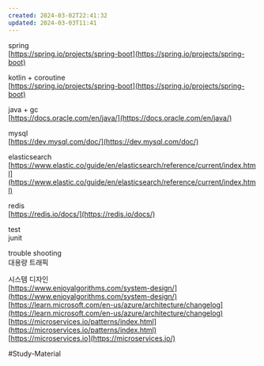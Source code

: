 ```yaml
---
created: 2024-03-02T22:41:32
updated: 2024-03-03T11:41
---
```

spring  
[https://spring.io/projects/spring-boot](https://spring.io/projects/spring-boot)

kotlin + coroutine  
[https://spring.io/projects/spring-boot](https://spring.io/projects/spring-boot)

java + gc  
[https://docs.oracle.com/en/java/](https://docs.oracle.com/en/java/)

mysql  
[https://dev.mysql.com/doc/](https://dev.mysql.com/doc/)

elasticsearch  
[https://www.elastic.co/guide/en/elasticsearch/reference/current/index.html](https://www.elastic.co/guide/en/elasticsearch/reference/current/index.html)

redis  
[https://redis.io/docs/](https://redis.io/docs/)



test  
junit

trouble shooting  
대용량 트래픽

시스템 디자인  
[https://www.enjoyalgorithms.com/system-design/](https://www.enjoyalgorithms.com/system-design/)  
[https://learn.microsoft.com/en-us/azure/architecture/changelog](https://learn.microsoft.com/en-us/azure/architecture/changelog)  
[https://microservices.io/patterns/index.html](https://microservices.io/patterns/index.html)  
[https://microservices.io](https://microservices.io/)

#Study-Material 